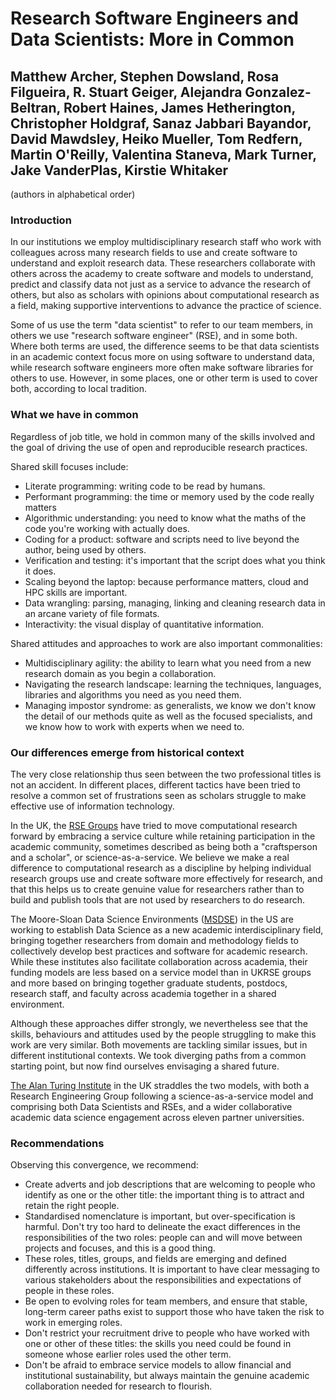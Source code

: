 # Research Software Engineers and Data Scientists: More in Common

## Matthew Archer, Stephen Dowsland, Rosa Filgueira,  R. Stuart Geiger, Alejandra Gonzalez-Beltran, Robert Haines, James Hetherington, Christopher Holdgraf, Sanaz Jabbari Bayandor, David Mawdsley, Heiko Mueller, Tom Redfern, Martin O'Reilly, Valentina Staneva, Mark Turner, Jake VanderPlas, Kirstie Whitaker
(authors in alphabetical order)

### Introduction

In our institutions we employ multidisciplinary research staff who work with colleagues across many research fields to use and create software to understand and exploit research data. These researchers collaborate with others across the academy to create software and models to understand, predict and classify data not just as a service to advance the research of others, but also as scholars with opinions about computational research as a field, making supportive interventions to advance the practice of science.

Some of us use the term "data scientist" to refer to our team members, in others we use "research software engineer" (RSE), and in some both. Where both terms are used, the difference seems to be that data scientists in an academic context focus more on using software to understand data, while research software engineers more often make software libraries for others to use. However, in some places, one or other term is used to cover both, according to local tradition.

### What we have in common

Regardless of job title, we hold in common many of the skills involved and the goal of driving the use of open and reproducible research practices.

Shared skill focuses include:

* Literate programming: writing code to be read by humans.
* Performant programming: the time or memory used by the code really matters
* Algorithmic understanding: you need to know what the maths of the code you're working with actually does.
* Coding for a product: software and scripts need to live beyond the author, being used by others.
* Verification and testing: it's important that the script does what you think it does.
* Scaling beyond the laptop: because performance matters, cloud and HPC skills are important.
* Data wrangling: parsing, managing, linking and cleaning research data in an arcane variety of file formats.
* Interactivity: the visual display of quantitative information.

Shared attitudes and approaches to work are also important commonalities:

* Multidisciplinary agility: the ability to learn what you need from a new research domain as you begin a collaboration.
* Navigating the research landscape: learning the techniques, languages, libraries and algorithms you need as you need them.
* Managing impostor syndrome: as generalists, we know we don't know the detail of our methods quite as well as the focused specialists, and we know how to work with experts when we need to.

### Our differences emerge from historical context

The very close relationship thus seen between the two professional titles is not an accident. In different places, different tactics have been tried to resolve a common set of frustrations seen as scholars struggle to make effective use of information technology.

In the UK, the [RSE Groups](http://rse.ac.uk/community/research-software-groups-rsgs/) have tried to move computational research forward by embracing a service culture while retaining participation in the academic community, sometimes described as being both a "craftsperson and a scholar", or science-as-a-service. We believe we make a real difference to computational research as a discipline by helping individual research groups use and create software more effectively for research, and that this helps us to create genuine value for researchers rather than to build and publish tools that are not used by researchers to do research. 

The Moore-Sloan Data Science Environments ([MSDSE](http://msdse.org/)) in the US are working to establish Data Science as a new academic interdisciplinary field, bringing together researchers from domain and methodology fields to collectively develop best practices and software for academic research. While these institutes also facilitate collaboration across academia, their funding models are less based on a service model than in UKRSE groups and more based on bringing together graduate students, postdocs, research staff, and faculty across academia together in a shared environment.

Although these approaches differ strongly, we nevertheless see that the skills, behaviours and attitudes used by the people struggling to make this work are very similar. Both movements are tackling similar issues, but in different institutional contexts. We took diverging paths from a common starting point, but now find ourselves envisaging a shared future.

[The Alan Turing Institute](http://turing.ac.uk) in the UK straddles the two models, with both a Research Engineering Group following a science-as-a-service model and comprising both Data Scientists and RSEs, and a wider collaborative academic data science engagement across eleven partner universities.

### Recommendations

Observing this convergence, we recommend:

* Create adverts and job descriptions that are welcoming to people who identify as one or the other title: the important thing is to attract and retain the right people.
* Standardised nomenclature is important, but over-specification is harmful. Don't try too hard to delineate the exact differences in the responsibilities of the two roles: people can and will move between projects and focuses, and this is a good thing.
* These roles, titles, groups, and fields are emerging and defined differently across institutions. It is important to have clear messaging to various stakeholders about the responsibilities and expectations of people in these roles.
* Be open to evolving roles for team members, and ensure that stable, long-term career paths exist to support those who have taken the risk to work in emerging roles.
* Don't restrict your recruitment drive to people who have worked with one or other of these titles: the skills you need could be found in someone whose earlier roles used the other term.
* Don't be afraid to embrace service models to allow financial and institutional sustainability, but always maintain the genuine academic collaboration needed for research to flourish.


